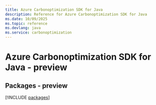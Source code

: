 ```yaml
---
title: Azure Carbonoptimization SDK for Java
description: Reference for Azure Carbonoptimization SDK for Java
ms.date: 10/09/2025
ms.topic: reference
ms.devlang: java
ms.service: carbonoptimization
---
```

# Azure Carbonoptimization SDK for Java - preview
## Packages - preview
[!INCLUDE [packages](carbonoptimization-index.md)]